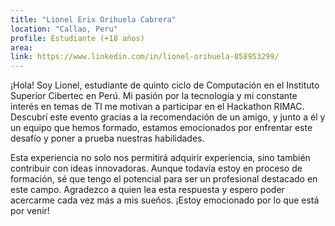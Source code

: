 ```yaml
---
title: "Lionel Erix Orihuela Cabrera"
location: "Callao, Peru"
profile: Estudiante (+18 años)
area: 
link: https://www.linkedin.com/in/lionel-orihuela-058953299/
---
```


¡Hola! Soy Lionel, estudiante de quinto ciclo de Computación en el Instituto Superior Cibertec en Perú. Mi pasión por la tecnología y mi constante interés en temas de TI me motivan a participar en el Hackathon RIMAC. Descubrí este evento gracias a la recomendación de un amigo, y junto a él y un equipo que hemos formado, estamos emocionados por enfrentar este desafío y poner a prueba nuestras habilidades.

Esta experiencia no solo nos permitirá adquirir experiencia, sino también contribuir con ideas innovadoras. Aunque todavía estoy en proceso de formación, sé que tengo el potencial para ser un profesional destacado en este campo. Agradezco a quien lea esta respuesta y espero poder acercarme cada vez más a mis sueños. ¡Estoy emocionado por lo que está por venir!